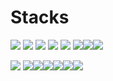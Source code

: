 

# Stacks

<img src="https://img.shields.io/badge/Python-3766AB?style=flat-square&logo=Python&logoColor=white"/> <img src="https://img.shields.io/badge/Java-007396?style=flat-square&logo=Java&logoColor=white"/> <img src="https://img.shields.io/badge/JavaScript-F7DF1E?style=flat-square&logo=JavaScript&logoColor=white"/> <img src="https://img.shields.io/badge/C-A8B9CC?style=flat-square&logo=C&logoColor=white"/> <img src="https://img.shields.io/badge/C%20sharp-%23239120?style=flat-square&logo=C%20sharp&logoColor=%23239120&labelColor=white"/> <img src="https://img.shields.io/badge/MySQL-4479A1?style=flat-square&logo=MySQL&logoColor=white"/><img src="https://img.shields.io/badge/Oracle-%23F80000?style=flat-square&logo=Oracle&logoColor=%23F80000&labelColor=white"><img src="https://img.shields.io/badge/Node.js-%23339933?style=flat-square&logo=Node.js&logoColor=%23339933&labelColor=white">

 <img src="https://img.shields.io/badge/Visual Studio Code-007ACC?style=flat-square&logo=Visual Studio Code&logoColor=white"/> <img src="https://img.shields.io/badge/GitHub-181717?style=flat-square&logo=GitHub&logoColor=white"/><img src="https://img.shields.io/badge/IntelliJ IDEA-000000?style=flat-square&logo=IntelliJ IDEA&logoColor=white"/><img src="https://img.shields.io/badge/Spring-%236DB33F?style=flat-square&logo=Spring&logoColor=%236DB33F&labelColor=white"><img src="https://img.shields.io/badge/Visual%20studio-%235C2D91?style=flat-square&logo=Visual%20studio&logoColor=%235C2D91&labelColor=white"><img src="https://img.shields.io/badge/Visual%20Studio%20Code-%23007ACC?style=flat-square&logo=Visual%20Studio%20Code&logoColor=%23007ACC&labelColor=white"><img src="https://img.shields.io/badge/Pycharm-%23000000?style=flat-square&logo=Pycharm&logoColor=%23000000&labelColor=white">
<!-- 
![GitHub stats](https://github-readme-stats.vercel.app/api?username=yn0315&show_icons=true&theme=radical) -->


<!-- # About Me

[![Gmail Badge](https://img.shields.io/badge/Gmail-d14836?style=flat-square&logo=Gmail&logoColor=white&link=mailto:jyunu0315@gmail.com)](jyunu0315@gmail.com) -->
 